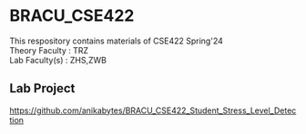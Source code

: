 # BRACU_CSE422
<html>
  <body>
  This respository contains materials of CSE422 Spring'24 <br/>
  Theory Faculty : TRZ <br/>
  Lab Faculty(s) : ZHS,ZWB
  </body>
</html>

## Lab Project 
https://github.com/anikabytes/BRACU_CSE422_Student_Stress_Level_Detection
